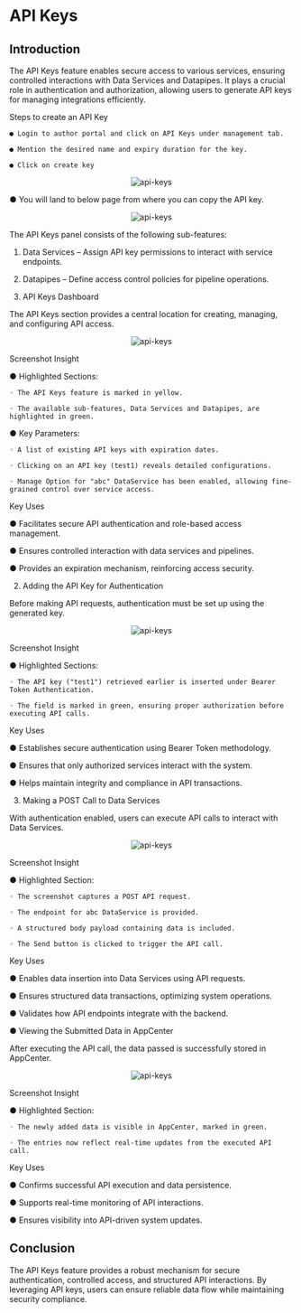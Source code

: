 # API Keys

## Introduction

The API Keys feature enables secure access to various services, ensuring controlled interactions with Data Services and Datapipes. It plays a crucial role in authentication and authorization, allowing users to generate API keys for managing integrations efficiently.

Steps to create an API Key

    ● Login to author portal and click on API Keys under management tab.

    ● Mention the desired name and expiry duration for the key.

    ● Click on create key

<p align="center">
  <img src="/app/assets/docs/images/api_keys_0.png" alt="api-keys">
</p>

  ● You will land to below page from where you can copy the API key.

<p align="center">
  <img src="/app/assets/docs/images/api_keys_1.png" alt="api-keys">
</p>

The API Keys panel consists of the following sub-features:

  1. Data Services – Assign API key permissions to interact with service endpoints.

  2. Datapipes – Define access control policies for pipeline operations.


1. API Keys Dashboard

The API Keys section provides a central location for creating, managing, and configuring API access.

<p align="center">
  <img src="/app/assets/docs/images/api_keys_2.png" alt="api-keys">
</p>

Screenshot Insight

  ● Highlighted Sections:

    ◦ The API Keys feature is marked in yellow.

    ◦ The available sub-features, Data Services and Datapipes, are highlighted in green.

  ● Key Parameters:

    ◦ A list of existing API keys with expiration dates.

    ◦ Clicking on an API key (test1) reveals detailed configurations.

    ◦ Manage Option for "abc" DataService has been enabled, allowing fine-grained control over service access.

Key Uses

  ● Facilitates secure API authentication and role-based access management.

  ● Ensures controlled interaction with data services and pipelines.

  ● Provides an expiration mechanism, reinforcing access security.


2. Adding the API Key for Authentication

Before making API requests, authentication must be set up using the generated key.

<p align="center">
  <img src="/app/assets/docs/images/api_keys_3.png" alt="api-keys">
</p>

Screenshot Insight

  ● Highlighted Sections:

    ◦ The API key ("test1") retrieved earlier is inserted under Bearer Token Authentication.

    ◦ The field is marked in green, ensuring proper authorization before executing API calls.

Key Uses

  ● Establishes secure authentication using Bearer Token methodology.

  ● Ensures that only authorized services interact with the system.

  ● Helps maintain integrity and compliance in API transactions.

3. Making a POST Call to Data Services

With authentication enabled, users can execute API calls to interact with Data Services.

<p align="center">
  <img src="/app/assets/docs/images/api_keys_4.png" alt="api-keys">
</p>

Screenshot Insight

  ● Highlighted Section:

    ◦ The screenshot captures a POST API request.

    ◦ The endpoint for abc DataService is provided.

    ◦ A structured body payload containing data is included.

    ◦ The Send button is clicked to trigger the API call.

Key Uses

  ● Enables data insertion into Data Services using API requests.

  ● Ensures structured data transactions, optimizing system operations.

  ● Validates how API endpoints integrate with the backend.

  ● Viewing the Submitted Data in AppCenter

After executing the API call, the data passed is successfully stored in AppCenter.

<p align="center">
  <img src="/app/assets/docs/images/api_keys_5.png" alt="api-keys">
</p>

Screenshot Insight

  ● Highlighted Section:

    ◦ The newly added data is visible in AppCenter, marked in green.

    ◦ The entries now reflect real-time updates from the executed API call.

Key Uses

  ● Confirms successful API execution and data persistence.

  ● Supports real-time monitoring of API interactions.

  ● Ensures visibility into API-driven system updates.

## Conclusion

The API Keys feature provides a robust mechanism for secure authentication, controlled access, and structured API interactions. By leveraging API keys, users can ensure reliable data flow while maintaining security compliance.